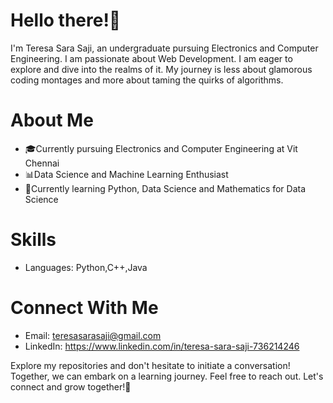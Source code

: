# **Hello there!👋**
I'm Teresa Sara Saji, an undergraduate pursuing Electronics and Computer Engineering. I am passionate about Web Development. I am eager to explore and dive into the realms of it. My journey is less about glamorous coding montages and more about taming the quirks of algorithms.
# About Me
* 🎓Currently pursuing Electronics and Computer Engineering at Vit Chennai
* 📊Data Science and Machine Learning Enthusiast
* 🤖Currently learning Python, Data Science and Mathematics for Data Science
# Skills
* Languages: Python,C++,Java
# Connect With Me
* Email: teresasarasaji@gmail.com
* LinkedIn: https://www.linkedin.com/in/teresa-sara-saji-736214246

Explore my repositories and don't hesitate to initiate a conversation! Together, we can embark on a learning journey. Feel free to reach out. Let's connect and grow together!🌟




